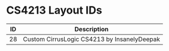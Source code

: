 # CS4213 Layout IDs

| ID | Description |
|---|---|
| 28 | Custom CirrusLogic CS4213 by InsanelyDeepak |
